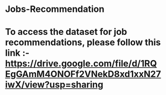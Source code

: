 # Jobs-Recommendation
# To access the dataset for job recommendations, please follow this link :- https://drive.google.com/file/d/1RQEgGAmM4ONOFf2VNekD8xd1xxN27iwX/view?usp=sharing
